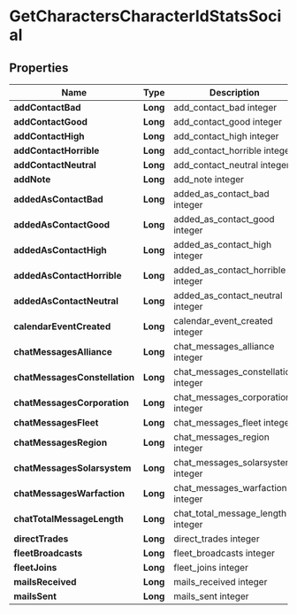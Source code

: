 
# GetCharactersCharacterIdStatsSocial

## Properties
Name | Type | Description | Notes
------------ | ------------- | ------------- | -------------
**addContactBad** | **Long** | add_contact_bad integer |  [optional]
**addContactGood** | **Long** | add_contact_good integer |  [optional]
**addContactHigh** | **Long** | add_contact_high integer |  [optional]
**addContactHorrible** | **Long** | add_contact_horrible integer |  [optional]
**addContactNeutral** | **Long** | add_contact_neutral integer |  [optional]
**addNote** | **Long** | add_note integer |  [optional]
**addedAsContactBad** | **Long** | added_as_contact_bad integer |  [optional]
**addedAsContactGood** | **Long** | added_as_contact_good integer |  [optional]
**addedAsContactHigh** | **Long** | added_as_contact_high integer |  [optional]
**addedAsContactHorrible** | **Long** | added_as_contact_horrible integer |  [optional]
**addedAsContactNeutral** | **Long** | added_as_contact_neutral integer |  [optional]
**calendarEventCreated** | **Long** | calendar_event_created integer |  [optional]
**chatMessagesAlliance** | **Long** | chat_messages_alliance integer |  [optional]
**chatMessagesConstellation** | **Long** | chat_messages_constellation integer |  [optional]
**chatMessagesCorporation** | **Long** | chat_messages_corporation integer |  [optional]
**chatMessagesFleet** | **Long** | chat_messages_fleet integer |  [optional]
**chatMessagesRegion** | **Long** | chat_messages_region integer |  [optional]
**chatMessagesSolarsystem** | **Long** | chat_messages_solarsystem integer |  [optional]
**chatMessagesWarfaction** | **Long** | chat_messages_warfaction integer |  [optional]
**chatTotalMessageLength** | **Long** | chat_total_message_length integer |  [optional]
**directTrades** | **Long** | direct_trades integer |  [optional]
**fleetBroadcasts** | **Long** | fleet_broadcasts integer |  [optional]
**fleetJoins** | **Long** | fleet_joins integer |  [optional]
**mailsReceived** | **Long** | mails_received integer |  [optional]
**mailsSent** | **Long** | mails_sent integer |  [optional]



